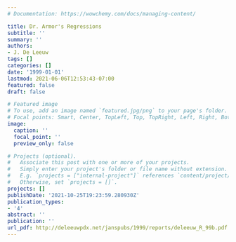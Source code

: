 ```yaml
---
# Documentation: https://wowchemy.com/docs/managing-content/

title: Dr. Armor's Regressions
subtitle: ''
summary: ''
authors:
- J. De Leeuw
tags: []
categories: []
date: '1999-01-01'
lastmod: 2021-06-06T12:53:43-07:00
featured: false
draft: false

# Featured image
# To use, add an image named `featured.jpg/png` to your page's folder.
# Focal points: Smart, Center, TopLeft, Top, TopRight, Left, Right, BottomLeft, Bottom, BottomRight.
image:
  caption: ''
  focal_point: ''
  preview_only: false

# Projects (optional).
#   Associate this post with one or more of your projects.
#   Simply enter your project's folder or file name without extension.
#   E.g. `projects = ["internal-project"]` references `content/project/deep-learning/index.md`.
#   Otherwise, set `projects = []`.
projects: []
publishDate: '2021-10-25T19:23:59.280930Z'
publication_types:
- '4'
abstract: ''
publication: ''
url_pdf: http://deleeuwpdx.net/janspubs/1999/reports/deleeuw_R_99b.pdf
---
```

